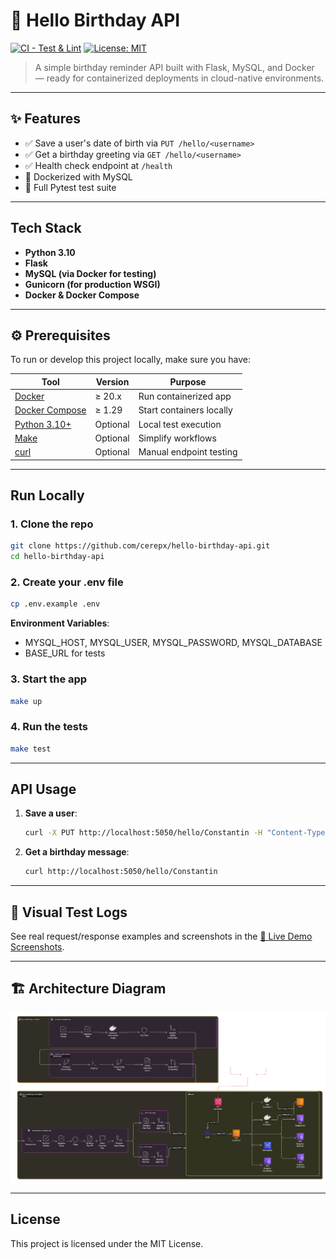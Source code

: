 # 🎂 Hello Birthday API

[![CI - Test & Lint](https://github.com/cerepx/hello-birthday-api/actions/workflows/ci.yml/badge.svg)](https://github.com/cerepx/hello-birthday-api/actions/workflows/ci.yml)
[![License: MIT](https://img.shields.io/badge/License-MIT-blue.svg)](LICENSE)

> A simple birthday reminder API built with Flask, MySQL, and Docker — ready for containerized deployments in cloud-native environments.

---

## ✨ Features

- ✅ Save a user's date of birth via `PUT /hello/<username>`
- ✅ Get a birthday greeting via `GET /hello/<username>`
- ✅ Health check endpoint at `/health`
- 🐳 Dockerized with MySQL
- 🧪 Full Pytest test suite

---

## Tech Stack

- **Python 3.10**
- **Flask**
- **MySQL (via Docker for testing)**
- **Gunicorn (for production WSGI)**
- **Docker & Docker Compose**

---

## ⚙️ Prerequisites

To run or develop this project locally, make sure you have:

| Tool | Version | Purpose |
|------|---------|---------|
| [Docker](https://www.docker.com/) | ≥ 20.x | Run containerized app |
| [Docker Compose](https://docs.docker.com/compose/) | ≥ 1.29 | Start containers locally |
| [Python 3.10+](https://www.python.org/) | Optional | Local test execution |
| [Make](https://www.gnu.org/software/make/) | Optional | Simplify workflows |
| [curl](https://curl.se/) | Optional | Manual endpoint testing |

---

## Run Locally

### 1. Clone the repo

```bash
git clone https://github.com/cerepx/hello-birthday-api.git
cd hello-birthday-api
```

### 2. Create your .env file

```bash
cp .env.example .env
```

**Environment Variables**:
   - MYSQL_HOST, MYSQL_USER, MYSQL_PASSWORD, MYSQL_DATABASE
   - BASE_URL for tests

### 3. Start the app
   ```bash
   make up
   ```

### 4. Run the tests
   ```bash
   make test
   ```

---

## API Usage

1. **Save a user**:
   ```bash
   curl -X PUT http://localhost:5050/hello/Constantin -H "Content-Type: application/json" -d '{"dateOfBirth":"1985-04-16"}'
   ```

2. **Get a birthday message**:
   ```bash
   curl http://localhost:5050/hello/Constantin
   ```

---

## 🧪 Visual Test Logs

See real request/response examples and screenshots in the [📸 Live Demo Screenshots](docs/demo.md).

---

## 🏗️ Architecture Diagram

![Architecture Diagram](docs/architecture/cicd-hello-birthday-api.svg)

---

## License

This project is licensed under the MIT License.